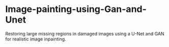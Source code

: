 # Image-painting-using-Gan-and-Unet
Restoring large missing regions in damaged images using a U-Net and GAN for realistic image inpainting.
